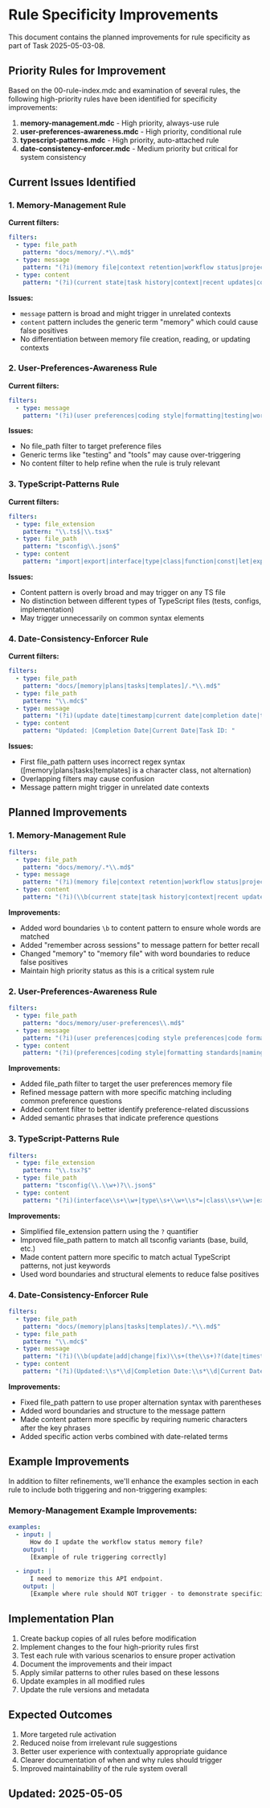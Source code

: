 # Rule Specificity Improvements

This document contains the planned improvements for rule specificity as part of Task 2025-05-03-08.

## Priority Rules for Improvement

Based on the 00-rule-index.mdc and examination of several rules, the following high-priority rules have been identified for specificity improvements:

1. **memory-management.mdc** - High priority, always-use rule
2. **user-preferences-awareness.mdc** - High priority, conditional rule
3. **typescript-patterns.mdc** - High priority, auto-attached rule
4. **date-consistency-enforcer.mdc** - Medium priority but critical for system consistency

## Current Issues Identified

### 1. Memory-Management Rule

**Current filters:**
```yaml
filters:
  - type: file_path
    pattern: "docs/memory/.*\\.md$"
  - type: message
    pattern: "(?i)(memory file|context retention|workflow status|project memory)"
  - type: content
    pattern: "(?i)(current state|task history|context|recent updates|command history|memory)"
```

**Issues:**
- `message` pattern is broad and might trigger in unrelated contexts
- `content` pattern includes the generic term "memory" which could cause false positives
- No differentiation between memory file creation, reading, or updating contexts

### 2. User-Preferences-Awareness Rule

**Current filters:**
```yaml
filters:
  - type: message
    pattern: "(?i)(user preferences|coding style|formatting|testing|workflow|documentation|tools)"
```

**Issues:**
- No file_path filter to target preference files
- Generic terms like "testing" and "tools" may cause over-triggering
- No content filter to help refine when the rule is truly relevant

### 3. TypeScript-Patterns Rule

**Current filters:**
```yaml
filters:
  - type: file_extension
    pattern: "\\.ts$|\\.tsx$"
  - type: file_path
    pattern: "tsconfig\\.json$"
  - type: content
    pattern: "import|export|interface|type|class|function|const|let|export\\s+default"
```

**Issues:**
- Content pattern is overly broad and may trigger on any TS file
- No distinction between different types of TypeScript files (tests, configs, implementation)
- May trigger unnecessarily on common syntax elements

### 4. Date-Consistency-Enforcer Rule

**Current filters:**
```yaml
filters:
  - type: file_path
    pattern: "docs/[memory|plans|tasks|templates]/.*\\.md$"
  - type: file_path
    pattern: "\\.mdc$"
  - type: message
    pattern: "(?i)(update date|timestamp|current date|completion date|task id)"
  - type: content
    pattern: "Updated: |Completion Date|Current Date|Task ID: "
```

**Issues:**
- First file_path pattern uses incorrect regex syntax ([memory|plans|tasks|templates] is a character class, not alternation)
- Overlapping filters may cause confusion
- Message pattern might trigger in unrelated date contexts

## Planned Improvements

### 1. Memory-Management Rule

```yaml
filters:
  - type: file_path
    pattern: "docs/memory/.*\\.md$"
  - type: message
    pattern: "(?i)(memory file|context retention|workflow status|project memory|remember across sessions)"
  - type: content
    pattern: "(?i)(\\b(current state|task history|context|recent updates|command history)\\b|\\bmemory\\b file)"
```

**Improvements:**
- Added word boundaries `\b` to content pattern to ensure whole words are matched
- Added "remember across sessions" to message pattern for better recall
- Changed "memory" to "memory file" with word boundaries to reduce false positives
- Maintain high priority status as this is a critical system rule

### 2. User-Preferences-Awareness Rule

```yaml
filters:
  - type: file_path
    pattern: "docs/memory/user-preferences\\.md$"
  - type: message
    pattern: "(?i)(user preferences|coding style preferences|code formatting|\\bhow (I|you|we) (like|prefer|want)\\b|user settings)"
  - type: content
    pattern: "(?i)(preferences|coding style|formatting standards|naming conventions)"
```

**Improvements:**
- Added file_path filter to target the user preferences memory file
- Refined message pattern with more specific matching including common preference questions
- Added content filter to better identify preference-related discussions
- Added semantic phrases that indicate preference questions

### 3. TypeScript-Patterns Rule

```yaml
filters:
  - type: file_extension
    pattern: "\\.tsx?$"
  - type: file_path
    pattern: "tsconfig(\\.\\w+)?\\.json$"
  - type: content
    pattern: "(?i)(interface\\s+\\w+|type\\s+\\w+\\s*=|class\\s+\\w+|export\\s+(default\\s+)?function|import\\s+\\{)"
```

**Improvements:**
- Simplified file_extension pattern using the `?` quantifier
- Improved file_path pattern to match all tsconfig variants (base, build, etc.)
- Made content pattern more specific to match actual TypeScript patterns, not just keywords
- Used word boundaries and structural elements to reduce false positives

### 4. Date-Consistency-Enforcer Rule

```yaml
filters:
  - type: file_path
    pattern: "docs/(memory|plans|tasks|templates)/.*\\.md$"
  - type: file_path
    pattern: "\\.mdc$"
  - type: message
    pattern: "(?i)(\\b(update|add|change|fix)\\s+(the\\s+)?(date|timestamp)\\b|\\bcurrent date\\b|\\bcompletion date\\b|\\btask id\\b)"
  - type: content
    pattern: "(?i)(Updated:\\s*\\d|Completion Date:\\s*\\d|Current Date:\\s*\\d|Task ID:\\s*\\d)"
```

**Improvements:**
- Fixed file_path pattern to use proper alternation syntax with parentheses
- Added word boundaries and structure to the message pattern
- Made content pattern more specific by requiring numeric characters after the key phrases
- Added specific action verbs combined with date-related terms

## Example Improvements

In addition to filter refinements, we'll enhance the examples section in each rule to include both triggering and non-triggering examples:

### Memory-Management Example Improvements:

```yaml
examples:
  - input: |
      How do I update the workflow status memory file?
    output: |
      [Example of rule triggering correctly]

  - input: |
      I need to memorize this API endpoint.
    output: |
      [Example where rule should NOT trigger - to demonstrate specificity]
```

## Implementation Plan

1. Create backup copies of all rules before modification
2. Implement changes to the four high-priority rules first
3. Test each rule with various scenarios to ensure proper activation
4. Document the improvements and their impact
5. Apply similar patterns to other rules based on these lessons
6. Update examples in all modified rules
7. Update the rule versions and metadata

## Expected Outcomes

1. More targeted rule activation
2. Reduced noise from irrelevant rule suggestions
3. Better user experience with contextually appropriate guidance
4. Clearer documentation of when and why rules should trigger
5. Improved maintainability of the rule system overall

## Updated: 2025-05-05
